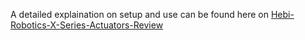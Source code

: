A detailed explaination on setup and use can be found here on [Hebi-Robotics-X-Series-Actuators-Review](https://www.mybotshop.de/Hebi-Robotics-X-Series-Actuators-Review)
